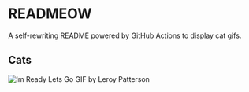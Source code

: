 # READMEOW

A self-rewriting README powered by GitHub Actions to display cat gifs.

## Cats

![Im Ready Lets Go GIF by Leroy Patterson](https://media3.giphy.com/media/CjmvTCZf2U3p09Cn0h/200.gif?cid=9acd02dadq4t0bfqdkepkv19hw2qfuy0ijhictmmu1l5y6f5&ep=v1_gifs_search&rid=200.gif&ct=g)
